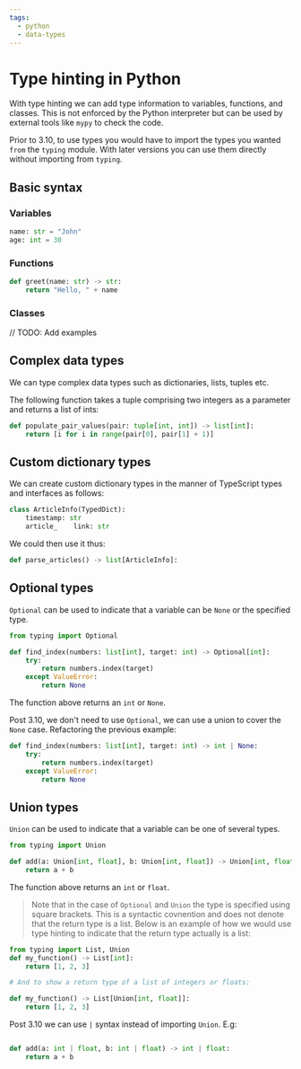 ```yaml
---
tags:
  - python
  - data-types
---
```


# Type hinting in Python

With type hinting we can add type information to variables, functions, and
classes. This is not enforced by the Python interpreter but can be used by
external tools like `mypy` to check the code.

Prior to 3.10, to use types you would have to import the types you wanted `from`
the `typing` module. With later versions you can use them directly without
importing from `typing`.

## Basic syntax

### Variables

```py
name: str = "John"
age: int = 30
```

### Functions

```py
def greet(name: str) -> str:
    return "Hello, " + name
```

### Classes

// TODO: Add examples

## Complex data types

We can type complex data types such as dictionaries, lists, tuples etc.

The following function takes a tuple comprising two integers as a parameter and
returns a list of ints:

```py
def populate_pair_values(pair: tuple[int, int]) -> list[int]:
    return [i for i in range(pair[0], pair[1] + 1)]
```

## Custom dictionary types

We can create custom dictionary types in the manner of TypeScript types and
interfaces as follows:

```py
class ArticleInfo(TypedDict):
    timestamp: str
    article_    link: str
```

We could then use it thus:

```py
def parse_articles() -> list[ArticleInfo]:
```

## Optional types

`Optional` can be used to indicate that a variable can be `None` or the
specified type.

```py
from typing import Optional

def find_index(numbers: list[int], target: int) -> Optional[int]:
    try:
        return numbers.index(target)
    except ValueError:
        return None
```

The function above returns an `int` or `None`.

Post 3.10, we don't need to use `Optional`, we can use a union to cover the
`None` case. Refactoring the previous example:

```py
def find_index(numbers: list[int], target: int) -> int | None:
    try:
        return numbers.index(target)
    except ValueError:
        return None
```

## Union types

`Union` can be used to indicate that a variable can be one of several types.

```py
from typing import Union

def add(a: Union[int, float], b: Union[int, float]) -> Union[int, float]:
    return a + b
```

The function above returns an `int` or `float`.

> Note that in the case of `Optional` and `Union` the type is specified using
> square brackets. This is a syntactic covnention and does not denote that the
> return type is a list. Below is an example of how we would use type hinting to
> indicate that the return type actually is a list:

```py
from typing import List, Union
def my_function() -> List[int]:
    return [1, 2, 3]

# And to show a return type of a list of integers or floats:

def my_function() -> List[Union[int, float]]:
    return [1, 2, 3]
```

Post 3.10 we can use `|` syntax instead of importing `Union`. E.g:

```py

def add(a: int | float, b: int | float) -> int | float:
    return a + b
```
